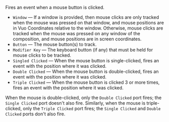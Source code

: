 Fires an event when a mouse button is clicked. 

   - `Window` — If a window is provided, then mouse clicks are only tracked when the mouse was pressed on that window, and mouse positions are in Vuo Coordinates relative to the window. Otherwise, mouse clicks are tracked when the mouse was pressed on any window of the composition, and mouse positions are in screen coordinates.
   - `Button` — The mouse button(s) to track. 
   - `Modifier Key` — The keyboard button (if any) that must be held for mouse clicks to be tracked. 
   - `Singled Clicked` — When the mouse button is single-clicked, fires an event with the position where it was clicked. 
   - `Double Clicked` — When the mouse button is double-clicked, fires an event with the position where it was clicked. 
   - `Triple Clicked` — When the mouse button is clicked 3 or more times, fires an event with the position where it was clicked.

When the mouse is double-clicked, only the `Double Clicked` port fires; the `Single Clicked` port doesn't also fire. Similarly, when the mouse is triple-clicked, only the `Triple Clicked` port fires; the `Single Clicked` and `Double Clicked` ports don't also fire. 
